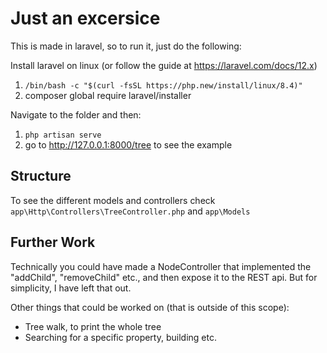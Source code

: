 # Just an excersice

This is made in laravel, so to run it, just do the following:

Install laravel on linux (or follow the guide at https://laravel.com/docs/12.x)
1. `/bin/bash -c "$(curl -fsSL https://php.new/install/linux/8.4)"`
2. composer global require laravel/installer

Navigate to the folder and then:
1. `php artisan serve`
2. go to http://127.0.0.1:8000/tree to see the example

## Structure
To see the different models and controllers check `app\Http\Controllers\TreeController.php` and `app\Models`

## Further Work
Technically you could have made a NodeController that implemented the "addChild", "removeChild" etc., and then expose it to the REST api. But for simplicity, I have left that out. 

Other things that could be worked on (that is outside of this scope):
- Tree walk, to print the whole tree
- Searching for a specific property, building etc.